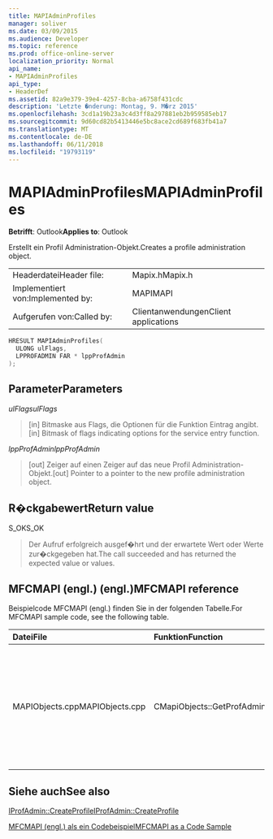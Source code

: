 ```yaml
---
title: MAPIAdminProfiles
manager: soliver
ms.date: 03/09/2015
ms.audience: Developer
ms.topic: reference
ms.prod: office-online-server
localization_priority: Normal
api_name:
- MAPIAdminProfiles
api_type:
- HeaderDef
ms.assetid: 82a9e379-39e4-4257-8cba-a6758f431cdc
description: 'Letzte �nderung: Montag, 9. M�rz 2015'
ms.openlocfilehash: 3cd1a19b23a3c4d3ff8a297881eb2b959585eb17
ms.sourcegitcommit: 9d60cd82b5413446e5bc8ace2cd689f683fb41a7
ms.translationtype: MT
ms.contentlocale: de-DE
ms.lasthandoff: 06/11/2018
ms.locfileid: "19793119"
---
```

# <a name="mapiadminprofiles"></a><span data-ttu-id="cc136-103">MAPIAdminProfiles</span><span class="sxs-lookup"><span data-stu-id="cc136-103">MAPIAdminProfiles</span></span>

  
  
<span data-ttu-id="cc136-104">**Betrifft**: Outlook</span><span class="sxs-lookup"><span data-stu-id="cc136-104">**Applies to**: Outlook</span></span> 
  
<span data-ttu-id="cc136-105">Erstellt ein Profil Administration-Objekt.</span><span class="sxs-lookup"><span data-stu-id="cc136-105">Creates a profile administration object.</span></span> 
  
|||
|:-----|:-----|
|<span data-ttu-id="cc136-106">Headerdatei</span><span class="sxs-lookup"><span data-stu-id="cc136-106">Header file:</span></span>  <br/> |<span data-ttu-id="cc136-107">Mapix.h</span><span class="sxs-lookup"><span data-stu-id="cc136-107">Mapix.h</span></span>  <br/> |
|<span data-ttu-id="cc136-108">Implementiert von:</span><span class="sxs-lookup"><span data-stu-id="cc136-108">Implemented by:</span></span>  <br/> |<span data-ttu-id="cc136-109">MAPI</span><span class="sxs-lookup"><span data-stu-id="cc136-109">MAPI</span></span>  <br/> |
|<span data-ttu-id="cc136-110">Aufgerufen von:</span><span class="sxs-lookup"><span data-stu-id="cc136-110">Called by:</span></span>  <br/> |<span data-ttu-id="cc136-111">Clientanwendungen</span><span class="sxs-lookup"><span data-stu-id="cc136-111">Client applications</span></span>  <br/> |
   
```cpp
HRESULT MAPIAdminProfiles(
  ULONG ulFlags,
  LPPROFADMIN FAR * lppProfAdmin
);
```

## <a name="parameters"></a><span data-ttu-id="cc136-112">Parameter</span><span class="sxs-lookup"><span data-stu-id="cc136-112">Parameters</span></span>

 <span data-ttu-id="cc136-113">_ulFlags_</span><span class="sxs-lookup"><span data-stu-id="cc136-113">_ulFlags_</span></span>
  
> <span data-ttu-id="cc136-114">[in] Bitmaske aus Flags, die Optionen für die Funktion Eintrag angibt.</span><span class="sxs-lookup"><span data-stu-id="cc136-114">[in] Bitmask of flags indicating options for the service entry function.</span></span> 
    
 <span data-ttu-id="cc136-115">_lppProfAdmin_</span><span class="sxs-lookup"><span data-stu-id="cc136-115">_lppProfAdmin_</span></span>
  
> <span data-ttu-id="cc136-116">[out] Zeiger auf einen Zeiger auf das neue Profil Administration-Objekt.</span><span class="sxs-lookup"><span data-stu-id="cc136-116">[out] Pointer to a pointer to the new profile administration object.</span></span>
    
## <a name="return-value"></a><span data-ttu-id="cc136-117">R�ckgabewert</span><span class="sxs-lookup"><span data-stu-id="cc136-117">Return value</span></span>

<span data-ttu-id="cc136-118">S_OK</span><span class="sxs-lookup"><span data-stu-id="cc136-118">S_OK</span></span> 
  
> <span data-ttu-id="cc136-119">Der Aufruf erfolgreich ausgef�hrt und der erwartete Wert oder Werte zur�ckgegeben hat.</span><span class="sxs-lookup"><span data-stu-id="cc136-119">The call succeeded and has returned the expected value or values.</span></span>
    
## <a name="mfcmapi-reference"></a><span data-ttu-id="cc136-120">MFCMAPI (engl.) (engl.)</span><span class="sxs-lookup"><span data-stu-id="cc136-120">MFCMAPI reference</span></span>

<span data-ttu-id="cc136-121">Beispielcode MFCMAPI (engl.) finden Sie in der folgenden Tabelle.</span><span class="sxs-lookup"><span data-stu-id="cc136-121">For MFCMAPI sample code, see the following table.</span></span>
  
|<span data-ttu-id="cc136-122">**Datei**</span><span class="sxs-lookup"><span data-stu-id="cc136-122">**File**</span></span>|<span data-ttu-id="cc136-123">**Funktion**</span><span class="sxs-lookup"><span data-stu-id="cc136-123">**Function**</span></span>|<span data-ttu-id="cc136-124">**Comment**</span><span class="sxs-lookup"><span data-stu-id="cc136-124">**Comment**</span></span>|
|:-----|:-----|:-----|
|<span data-ttu-id="cc136-125">MAPIObjects.cpp</span><span class="sxs-lookup"><span data-stu-id="cc136-125">MAPIObjects.cpp</span></span>  <br/> |<span data-ttu-id="cc136-126">CMapiObjects::GetProfAdmin</span><span class="sxs-lookup"><span data-stu-id="cc136-126">CMapiObjects::GetProfAdmin</span></span>  <br/> |<span data-ttu-id="cc136-127">MFCMAPI (engl.) verwendet die **"MAPIAdminProfiles"** -Methode, um das Profil Administration-Objekt abzurufen.</span><span class="sxs-lookup"><span data-stu-id="cc136-127">MFCMAPI uses the **MAPIAdminProfiles** method to get the profile administration object.</span></span>  <br/> |
   
## <a name="see-also"></a><span data-ttu-id="cc136-128">Siehe auch</span><span class="sxs-lookup"><span data-stu-id="cc136-128">See also</span></span>



[<span data-ttu-id="cc136-129">IProfAdmin::CreateProfile</span><span class="sxs-lookup"><span data-stu-id="cc136-129">IProfAdmin::CreateProfile</span></span>](iprofadmin-createprofile.md)


[<span data-ttu-id="cc136-130">MFCMAPI (engl.) als ein Codebeispiel</span><span class="sxs-lookup"><span data-stu-id="cc136-130">MFCMAPI as a Code Sample</span></span>](mfcmapi-as-a-code-sample.md)

